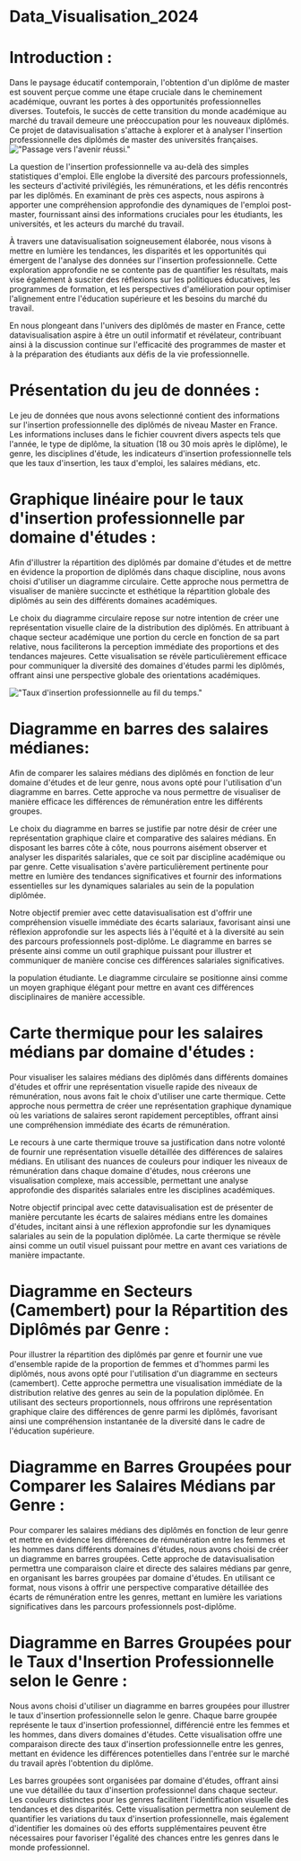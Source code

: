 # Data_Visualisation_2024
# Introduction : 
  Dans le paysage éducatif contemporain, l'obtention d'un diplôme de master est souvent perçue comme une étape cruciale dans le cheminement académique, ouvrant les portes à des opportunités professionnelles diverses. Toutefois, le succès de cette transition du monde académique au marché du travail demeure une préoccupation pour les nouveaux diplômés. Ce projet de datavisualisation s'attache à explorer et à analyser l'insertion professionnelle des diplômés de master des universités françaises.
!["Passage vers l'avenir réussi."](https://alumni.ut-capitole.fr/medias/image/16329001225db15e48bfa0f.jpg)

La question de l'insertion professionnelle va au-delà des simples statistiques d'emploi. Elle englobe la diversité des parcours professionnels, les secteurs d'activité privilégiés, les rémunérations, et les défis rencontrés par les diplômés. En examinant de près ces aspects, nous aspirons à apporter une compréhension approfondie des dynamiques de l'emploi post-master, fournissant ainsi des informations cruciales pour les étudiants, les universités, et les acteurs du marché du travail.

À travers une datavisualisation soigneusement élaborée, nous visons à mettre en lumière les tendances, les disparités et les opportunités qui émergent de l'analyse des données sur l'insertion professionnelle. Cette exploration approfondie ne se contente pas de quantifier les résultats, mais vise également à susciter des réflexions sur les politiques éducatives, les programmes de formation, et les perspectives d'amélioration pour optimiser l'alignement entre l'éducation supérieure et les besoins du marché du travail.

En nous plongeant dans l'univers des diplômés de master en France, cette datavisualisation aspire à être un outil informatif et révélateur, contribuant ainsi à la discussion continue sur l'efficacité des programmes de master et à la préparation des étudiants aux défis de la vie professionnelle.

# Présentation du jeu de données : 
Le jeu de données que nous avons selectionné contient des informations sur l'insertion professionnelle des diplômés de niveau Master en France. Les informations incluses dans le fichier couvrent divers aspects tels que l'année, le type de diplôme, la situation (18 ou 30 mois après le diplôme), le genre, les disciplines d'étude, les indicateurs d'insertion professionnelle tels que les taux d'insertion, les taux d'emploi, les salaires médians, etc.


# Graphique linéaire pour le taux d'insertion professionnelle par domaine d'études :
Afin d'illustrer la répartition des diplômés par domaine d'études et de mettre en évidence la proportion de diplômés dans chaque discipline, nous avons choisi d'utiliser un diagramme circulaire. Cette approche nous permettra de visualiser de manière succincte et esthétique la répartition globale des diplômés au sein des différents domaines académiques.

Le choix du diagramme circulaire repose sur notre intention de créer une représentation visuelle claire de la distribution des diplômés. En attribuant à chaque secteur académique une portion du cercle en fonction de sa part relative, nous faciliterons la perception immédiate des proportions et des tendances majeures. Cette visualisation se révèle particulièrement efficace pour communiquer la diversité des domaines d'études parmi les diplômés, offrant ainsi une perspective globale des orientations académiques.

 !["Taux d'insertion professionnelle au fil du temps."](https://github.com/Bouaziz-Souhila/Data_Visualisation_2024/assets/129739665/6ecdf40f-1c91-4230-afce-d0d4ea645ed6)


# Diagramme en barres des salaires médianes: 
Afin de comparer les salaires médians des diplômés en fonction de leur domaine d'études et de leur genre, nous avons opté pour l'utilisation d'un diagramme en barres. Cette approche va nous permettre de visualiser de manière efficace les différences de rémunération entre les différents groupes.

Le choix du diagramme en barres se justifie par notre désir de créer une représentation graphique claire et comparative des salaires médians. En disposant les barres côte à côte, nous pourrons aisément observer et analyser les disparités salariales, que ce soit par discipline académique ou par genre. Cette visualisation s'avère particulièrement pertinente pour mettre en lumière des tendances significatives et fournir des informations essentielles sur les dynamiques salariales au sein de la population diplômée.

Notre objectif premier avec cette datavisualisation est d'offrir une compréhension visuelle immédiate des écarts salariaux, favorisant ainsi une réflexion approfondie sur les aspects liés à l'équité et à la diversité au sein des parcours professionnels post-diplôme. Le diagramme en barres se présente ainsi comme un outil graphique puissant pour illustrer et communiquer de manière concise ces différences salariales significatives.

la population étudiante. Le diagramme circulaire se positionne ainsi comme un moyen graphique élégant pour mettre en avant ces différences disciplinaires de manière accessible.

# Carte thermique pour les salaires médians par domaine d'études :
Pour visualiser les salaires médians des diplômés dans différents domaines d'études et offrir une représentation visuelle rapide des niveaux de rémunération, nous avons fait le choix d'utiliser une carte thermique. Cette approche nous permettra de créer une représentation graphique dynamique où les variations de salaires seront rapidement perceptibles, offrant ainsi une compréhension immédiate des écarts de rémunération.

Le recours à une carte thermique trouve sa justification dans notre volonté de fournir une représentation visuelle détaillée des différences de salaires médians. En utilisant des nuances de couleurs pour indiquer les niveaux de rémunération dans chaque domaine d'études, nous créerons une visualisation complexe, mais accessible, permettant une analyse approfondie des disparités salariales entre les disciplines académiques.

Notre objectif principal avec cette datavisualisation est de présenter de manière percutante les écarts de salaires médians entre les domaines d'études, incitant ainsi à une réflexion approfondie sur les dynamiques salariales au sein de la population diplômée. La carte thermique se révèle ainsi comme un outil visuel puissant pour mettre en avant ces variations de manière impactante.

# Diagramme en Secteurs (Camembert) pour la Répartition des Diplômés par Genre :

Pour illustrer la répartition des diplômés par genre et fournir une vue d'ensemble rapide de la proportion de femmes et d'hommes parmi les diplômés, nous avons opté pour l'utilisation d'un diagramme en secteurs (camembert). Cette approche permettra une visualisation immédiate de la distribution relative des genres au sein de la population diplômée. En utilisant des secteurs proportionnels, nous offrirons une représentation graphique claire des différences de genre parmi les diplômés, favorisant ainsi une compréhension instantanée de la diversité dans le cadre de l'éducation supérieure.

# Diagramme en Barres Groupées pour Comparer les Salaires Médians par Genre :

Pour comparer les salaires médians des diplômés en fonction de leur genre et mettre en évidence les différences de rémunération entre les femmes et les hommes dans différents domaines d'études, nous avons choisi de créer un diagramme en barres groupées. Cette approche de datavisualisation permettra une comparaison claire et directe des salaires médians par genre, en organisant les barres groupées par domaine d'études. En utilisant ce format, nous visons à offrir une perspective comparative détaillée des écarts de rémunération entre les genres, mettant en lumière les variations significatives dans les parcours professionnels post-diplôme.

# Diagramme en Barres Groupées pour le Taux d'Insertion Professionnelle selon le Genre :

Nous avons choisi d'utiliser un diagramme en barres groupées pour illustrer le taux d'insertion professionnelle selon le genre. Chaque barre groupée représente le taux d'insertion professionnel, différencié entre les femmes et les hommes, dans divers domaines d'études. Cette visualisation offre une comparaison directe des taux d'insertion professionnelle entre les genres, mettant en évidence les différences potentielles dans l'entrée sur le marché du travail après l'obtention du diplôme.

Les barres groupées sont organisées par domaine d'études, offrant ainsi une vue détaillée du taux d'insertion professionnel dans chaque secteur. Les couleurs distinctes pour les genres facilitent l'identification visuelle des tendances et des disparités. Cette visualisation permettra non seulement de quantifier les variations du taux d'insertion professionnelle, mais également d'identifier les domaines où des efforts supplémentaires peuvent être nécessaires pour favoriser l'égalité des chances entre les genres dans le monde professionnel.

